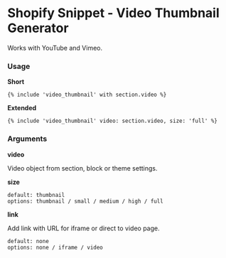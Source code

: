 # Shopify Snippet - Video Thumbnail Generator

Works with YouTube and Vimeo.

### Usage

**Short**

```liquid
{% include 'video_thumbnail' with section.video %}
```

**Extended**

```liquid
{% include 'video_thumbnail' video: section.video, size: 'full' %}
```

### Arguments

**video**

Video object from section, block or theme settings.

**size**

```
default: thumbnail
options: thumbnail / small / medium / high / full
```


**link**

Add link with URL for iframe or direct to video page.

```
default: none
options: none / iframe / video
```

